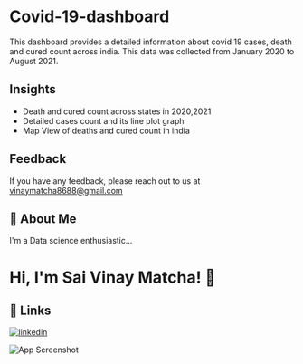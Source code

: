 # Covid-19-dashboard

This dashboard provides a detailed information about covid 19 cases, death and cured count across india. This data was collected from January 2020 to August 2021. 

## Insights

- Death and cured count across states in 2020,2021
- Detailed cases count and its line plot graph
- Map View of deaths and cured count in india

## Feedback

If you have any feedback, please reach out to us at vinaymatcha8688@gmail.com

## 🚀 About Me
I'm a Data science enthusiastic...


# Hi, I'm Sai Vinay Matcha! 👋


## 🔗 Links
[![linkedin](https://img.shields.io/badge/linkedin-0A66C2?style=for-the-badge&logo=linkedin&logoColor=white)](www.linkedin.com/in/sai-vinay-matcha-653661196)

![App Screenshot](https://www.journalism.co.uk/assets/130/Tableau_logo_crop.jpg_resized_460_.jpeg)
